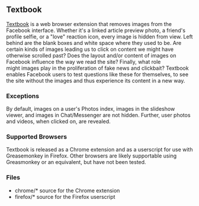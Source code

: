 ## Textbook

[Textbook](http://bengrosser.com/projects/textbook/) is a web browser extension that removes images from the Facebook interface. Whether it's a linked article preview photo, a friend's profile selfie, or a "love" reaction icon, every image is hidden from view. Left behind are the blank boxes and white space where they used to be. Are certain kinds of images leading us to click on content we might have otherwise scrolled past? Does the layout and/or content of images on Facebook influence the way we read the site? Finally, what role might images play in the proliferation of fake news and clickbait? Textbook enables Facebook users to test questions like these for themselves, to see the site without the images and thus experience its content in a new way.

### Exceptions

By default, images on a user's Photos index, images in the slideshow viewer, and images in Chat/Messenger are not hidden. Further, user photos and videos, when clicked on, are revealed.

### Supported Browsers

Textbook is released as a Chrome extension and as a userscript for use with Greasemonkey in Firefox. Other browsers are likely supportable using Greasmonkey or an equivalent, but have not been tested.

### Files

* chrome/\* source for the Chrome extension
* firefox/\* source for the Firefox userscript
